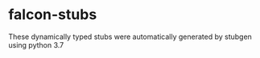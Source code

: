 # falcon-stubs
These dynamically typed stubs were automatically generated by stubgen using python 3.7